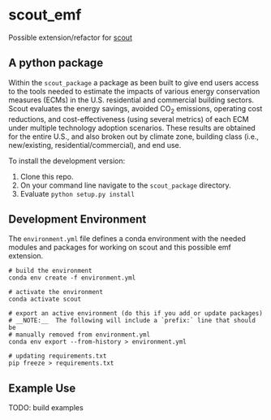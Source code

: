 # scout_emf
Possible extension/refactor for [scout](https://github.com/trynthink/scout)

## A python package

Within the `scout_package` a package as been built to give end users access to
the tools needed to estimate the impacts of various energy
conservation measures (ECMs) in the U.S. residential and commercial building
sectors. Scout evaluates the energy savings, avoided CO<sub>2</sub> emissions,
operating cost reductions, and cost-effectiveness (using several metrics) of
each ECM under multiple technology adoption scenarios. These results are
obtained for the entire U.S., and also broken out by climate zone, building
class (i.e., new/existing, residential/commercial), and end use.

To install the development version:
1. Clone this repo.
2. On your command line navigate to the `scout_package` directory.
3. Evaluate `python setup.py install`

## Development Environment

The `environment.yml` file defines a conda environment with the needed modules
and packages for working on scout and this possible emf extension.

    # build the environment
    conda env create -f environment.yml

    # activate the environment
    conda activate scout

    # export an active environment (do this if you add or update packages)
    # __NOTE:__  The following will include a `prefix:` line that should be
    # manually removed from environment.yml
    conda env export --from-history > environment.yml

    # updating requirements.txt
    pip freeze > requirements.txt

## Example Use

TODO: build examples
